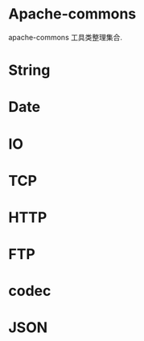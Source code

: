 Apache-commons
====================

apache-commons 工具类整理集合.

# String

# Date

# IO

# TCP

# HTTP

# FTP

# codec


# JSON
